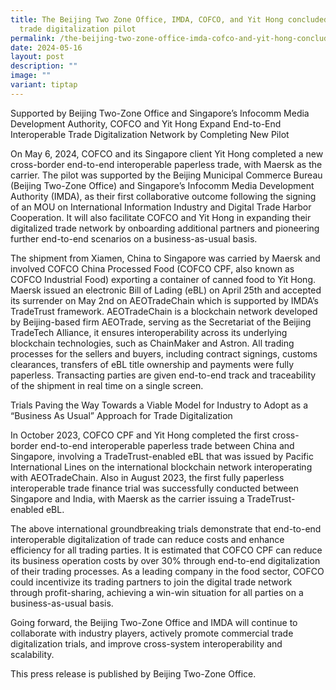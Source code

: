 ```yaml
---
title: The Beijing Two Zone Office, IMDA, COFCO, and Yit Hong concluded another
  trade digitalization pilot
permalink: /the-beijing-two-zone-office-imda-cofco-and-yit-hong-concluded-another-trade-digitalization-pilot/
date: 2024-05-16
layout: post
description: ""
image: ""
variant: tiptap
---
```

<p>Supported by Beijing Two-Zone Office and Singapore’s Infocomm Media Development
Authority, COFCO and Yit Hong Expand End-to-End Interoperable Trade Digitalization
Network by Completing New Pilot</p>
<p></p>
<p>On May 6, 2024, COFCO and its Singapore client Yit Hong completed a new
cross-border end-to-end interoperable paperless trade, with Maersk as the
carrier. The pilot was supported by the Beijing Municipal Commerce Bureau
(Beijing Two-Zone Office) and Singapore’s Infocomm Media Development Authority
(IMDA), as their first collaborative outcome following the signing of an
MOU on International Information Industry and Digital Trade Harbor Cooperation.
It will also facilitate COFCO and Yit Hong in expanding their digitalized
trade network by onboarding additional partners and pioneering further
end-to-end scenarios on a business-as-usual basis.</p>
<p>The shipment from Xiamen, China to Singapore was carried by Maersk and
involved COFCO China Processed Food (COFCO CPF, also known as COFCO Industrial
Food) exporting a container of canned food to Yit Hong. Maersk issued an
electronic Bill of Lading (eBL) on April 25th and accepted its surrender
on May 2nd on AEOTradeChain which is supported by IMDA’s TradeTrust framework.
AEOTradeChain is a blockchain network developed by Beijing-based firm AEOTrade,
serving as the Secretariat of the Beijing TradeTech Alliance, it ensures
interoperability across its underlying blockchain technologies, such as
ChainMaker and Astron. All trading processes for the sellers and buyers,
including contract signings, customs clearances, transfers of eBL title
ownership and payments were fully paperless. Transacting parties are given
end-to-end track and traceability of the shipment in real time on a single
screen.</p>
<p>Trials Paving the Way Towards a Viable Model for Industry to Adopt as
a “Business As Usual” Approach for Trade Digitalization</p>
<p>In October 2023, COFCO CPF and Yit Hong completed the first cross-border
end-to-end interoperable paperless trade between China and Singapore, involving
a TradeTrust-enabled eBL that was issued by Pacific International Lines
on the international blockchain network interoperating with AEOTradeChain.
Also in August 2023, the first fully paperless interoperable trade finance
trial was successfully conducted between Singapore and India, with Maersk
as the carrier issuing a TradeTrust-enabled eBL.</p>
<p>The above international groundbreaking trials demonstrate that end-to-end
interoperable digitalization of trade can reduce costs and enhance efficiency
for all trading parties. It is estimated that COFCO CPF can reduce its
business operation costs by over 30% through end-to-end digitalization
of their trading processes. As a leading company in the food sector, COFCO
could incentivize its trading partners to join the digital trade network
through profit-sharing, achieving a win-win situation for all parties on
a business-as-usual basis.</p>
<p>Going forward, the Beijing Two-Zone Office and IMDA will continue to collaborate
with industry players, actively promote commercial trade digitalization
trials, and improve cross-system interoperability and scalability.</p>
<p></p>
<p>This press release is published by Beijing Two-Zone Office.</p>
<p></p>
<p></p>